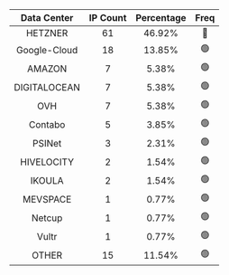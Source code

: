 | Data Center | IP Count | Percentage | Freq |
|:------------:|:--------:|:-----------:|:-----:|
| HETZNER | 61 | 46.92% | 🔴 |
| Google-Cloud | 18 | 13.85% | 🟢 |
| AMAZON | 7 | 5.38% | 🟢 |
| DIGITALOCEAN | 7 | 5.38% | 🟢 |
| OVH | 7 | 5.38% | 🟢 |
| Contabo | 5 | 3.85% | 🟢 |
| PSINet | 3 | 2.31% | 🟢 |
| HIVELOCITY | 2 | 1.54% | 🟢 |
| IKOULA | 2 | 1.54% | 🟢 |
| MEVSPACE | 1 | 0.77% | 🟢 |
| Netcup | 1 | 0.77% | 🟢 |
| Vultr | 1 | 0.77% | 🟢 |
| OTHER | 15 | 11.54% | 🟢 |